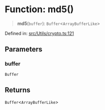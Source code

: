 # Function: md5()

> **md5**(`buffer`): `Buffer`\<`ArrayBufferLike`\>

Defined in: [src/Utils/crypto.ts:121](https://github.com/Fokusdotid/bail/blob/99acc683da8779d62a0509bb4108fdb35cb2b061/src/Utils/crypto.ts#L121)

## Parameters

### buffer

`Buffer`

## Returns

`Buffer`\<`ArrayBufferLike`\>
